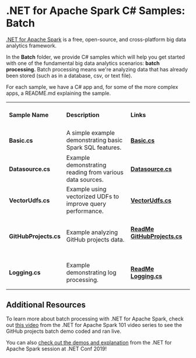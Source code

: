 # .NET for Apache Spark C# Samples: Batch

[.NET for Apache Spark](https://dot.net/spark) is a free, open-source, and cross-platform big data analytics framework.

In the **Batch** folder, we provide C# samples which will help you get started with one of the fundamental big data analytics scenarios:
**batch processing.** Batch processing means we're analyzing data that has already been stored (such as in a database, csv, or text file).

For each sample, we have a C# app and, for some of the more complex apps, a README.md explaining the sample.

<table>
 <tr>
   <td width="25%">
      <h4><b>Sample Name</b></h4>
  </td>
  <td>
      <h4 width="35%"><b>Description</b></h4>
  </td>
  <td>
      <h4><b>Links</b></h4>
  </td>
 </tr>
 <tr>
   <td width="25%">
      <h4>Basic.cs</h4>
  </td>
  <td width="35%">
  A simple example demonstrating basic Spark SQL features.
  </td>
    <td>
      <h4><a href="Basic.cs">Basic.cs</a> &nbsp; &nbsp;</h4>
  </td>
 </tr>
  <tr>
   <td width="25%">
      <h4>Datasource.cs</h4>
  </td>
  <td width="35%">
  Example demonstrating reading from various data sources.
  </td>
    <td>
      <h4><a href="Datasource.cs">Datasource.cs</a> &nbsp; &nbsp;</h4>
  </td>
 </tr>
 <tr>
   <td width="25%">
      <h4>VectorUdfs.cs</h4>
  </td>
  <td width="35%">
  Example using vectorized UDFs to improve query performance.
  </td>
    <td>
      <h4><a href="VectorUdfs.cs">VectorUdfs.cs</a> &nbsp; &nbsp;</h4>
  </td>
 </tr>
 <tr>
   <td width="25%">
      <h4>GitHubProjects.cs</h4>
  </td>
  <td width="35%">
  Example analyzing GitHub projects data.
  </td>
    <td>
      <h4><a href="readmes/GitHubProjectsReadme.md">ReadMe</a> &nbsp;&nbsp;&nbsp;
      <a href="GitHubProjects.cs">GitHubProjects.cs</a> &nbsp; &nbsp;</h4>
  </td>
 </tr>
  <tr>
   <td width="25%">
      <h4>Logging.cs</h4>
  </td>
  <td width="35%">
  Example demonstrating log processing.
  </td>
    <td>
      <h4><a href="readmes/LoggingReadme.md">ReadMe</a> &nbsp;&nbsp;&nbsp;
      <a href="Logging.cs">Logging.cs</a> &nbsp; &nbsp;</h4>
  </td>
 </tr>
 </table>

## Additional Resources

To learn more about batch processing with .NET for Apache Spark, check out [this video](https://channel9.msdn.com/Series/NET-for-Apache-Spark-101/Batch-Processing-with-NET-for-Apache-Spark) from the .NET for Apache Spark 101 video series to see the GitHub projects batch demo coded and ran live.

You can also [check out the demos and explanation](https://youtu.be/ZWsYMQ0Sw1o) from the .NET for Apache Spark session at .NET Conf 2019!
